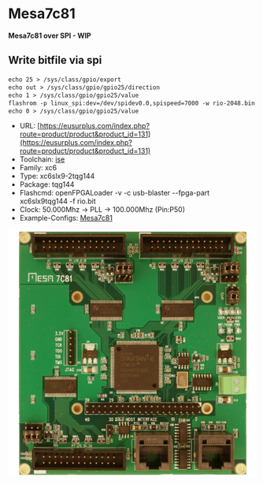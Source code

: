 # Mesa7c81
**Mesa7c81 over SPI - WIP**

## Write bitfile via spi
```
echo 25 > /sys/class/gpio/export
echo out > /sys/class/gpio/gpio25/direction
echo 1 > /sys/class/gpio/gpio25/value
flashrom -p linux_spi:dev=/dev/spidev0.0,spispeed=7000 -w rio-2048.bin
echo 0 > /sys/class/gpio/gpio25/value
```


* URL: [https://eusurplus.com/index.php?route=product/product&product_id=131](https://eusurplus.com/index.php?route=product/product&product_id=131)
* Toolchain: [ise](../../generator/toolchains/ise/README.md)
* Family: xc6
* Type: xc6slx9-2tqg144
* Package: tqg144
* Flashcmd: openFPGALoader -v -c usb-blaster --fpga-part xc6slx9tqg144 -f rio.bit
* Clock: 50.000Mhz -> PLL -> 100.000Mhz (Pin:P50)
* Example-Configs: [Mesa7c81](../../configs/Mesa7c81)

![board.png](board.png)

